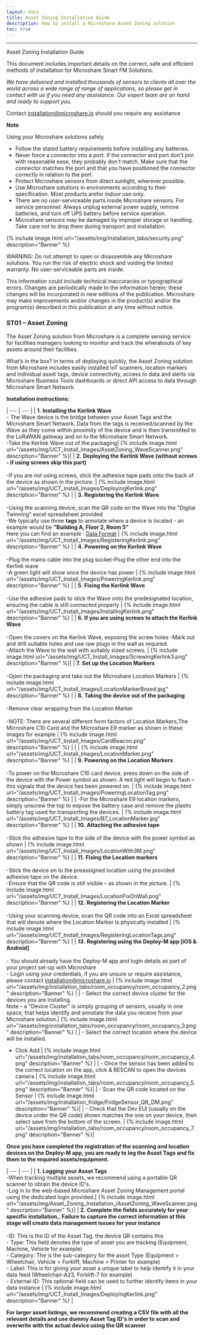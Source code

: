 ```yaml
---
layout: docs
title: Asset Zoning Installation Guide
description: How to install a Microshare Asset Zoning solution
toc: true
---
```


---------------------------------------

Asset Zoning Installation Guide

This document includes important details on the correct, safe and efficient methods of installation for Microshare Smart FM Solutions.

_We have delivered and installed thousands of sensors to clients all over the world across a wide range of range of applications, so please get in contact with us if you need any assistance. Our expert team are on hand and ready to support you._

Contact [installation@microshare.io](mailto:installation@microshare.io) should you require any assistance

**Note**

Using your Microshare solutions safely

- Follow the stated battery requirements before installing any batteries. 
- Never force a connector into a port. If the connector and port don't join with reasonable ease, they probably don&#39;t match. Make sure that the connector matches the port and that you have positioned the connector correctly in relation to the port.
- Protect Microshare sensors from direct sunlight, wherever possible.
- Use Microshare solutions in environments according to their specification. Most products arefor indoor use only. 
- There are no user-serviceable parts inside Microshare sensors. For service personnel: Always unplug external power supply, remove batteries, and turn off UPS battery before service operation. 
- Microshare sensors may be damaged by improper storage or handling. Take care not to drop them during transport and installation.

{% include image.html url="/assets/img/installation_tabs/security.png" description="Banner" %}

WARNING: Do not attempt to open or disassemble any Microshare solutions. You run the risk of electric shock and voiding the limited warranty. No user-serviceable parts are inside.

This information could include technical inaccuracies or typographical errors. Changes are periodically made to the information herein; these changes will be incorporated in new editions of the publication. Microshare may make improvements and/or changes in the product(s) and/or the program(s) described in this publication at any time without notice.

### ST01 – Asset Zoning

The Asset Zoning solution from Microshare is a complete sensing service for facilities managers looking to monitor and track the wherabouts of key assets around their facilities. 

What’s in the box? In terms of deploying quickly, the Asset Zoning solution from Microshare includes easily installed IoT scanners, location markers and individual asset tags, device connectivity, access to data and alerts via Microshare Business Tools dashboards or direct API access to data through Microshare Smart Network.

**Installation instructions:**

| --- | --- |
| **1.** **Installing the Kerlink Wave** <br>- The Wave device is the bridge between your Asset Tags and the Microshare Smart Network. Data from the tags is received/scanned by the Wave as they come within proximity of the device and is then transmitted to the LoRaWAN gateway and on to the Microshare Smart Network.<br>-Take the Kerlink Wave out of the packaging| {% include image.html url="/assets/img/UCT_Install_Images/AssetZoning_WaveScanner.png" description="Banner" %}|
| **2.** **Deploying the Kerlink Wave (without screws - if using screws skip this part)** <br><br>-If you are not using screws, stick the adhesive tape pads onto the back of the device as shown in the picture. | {% include image.html url="/assets/img/UCT_Install_Images/DeployingKerlink.png" description="Banner" %}  |
| **3.** **Registering the Kerlink Wave** <br><br>-Using the scanning device, scan the QR code on the Wave into the &quot;Digital Twinning&quot; excel spreadsheet provided<br>-We typically use three **tags** to annotate where a device is located - an example would be **&quot;Building A, Floor 2, Room 5&quot;** <br> Here you can find an example : [Data Format](/docs/2/technical/data-format/microshare-standards/#d-metaiot) | {% include image.html url="/assets/img/UCT_Install_Images/RegisteringKerlink.png" description="Banner" %}  |
| **4.** **Powering on the Kerlink Wave** <br><br> -Plug the mains cable into the plug socket-Plug the other end into the Kerlink wave <br>-A green light will show once the device has power | {% include image.html url="/assets/img/UCT_Install_Images/PoweringKerlink.png" description="Banner" %}  |
| **5.** **Fixing the Kerlink Wave** <br><br>-Use the adhesive pads to stick the Wave onto the predesignated location, ensuring the cable is still connected properly | {% include image.html url="/assets/img/UCT_Install_Images/InstallingKerlink.png" description="Banner" %}  |
| **6.** **If you are using screws to attach the Kerlink Wave** <br><br> -Open the covers on the Kerlink Wave, exposing the screw holes -Mark out and drill suitable holes and use raw plugs in the wall as required.<br>-Attach the Wave to the wall with suitably sized screws. | {% include image.html url="/assets/img/UCT_Install_Images/ScrewingKerlink3.png" description="Banner" %}|
| **7.** **Set up the Location Markers** <br><br>-Open the packaging and take out the Microshare Location Markers | {% include image.html url="/assets/img/UCT_Install_Images/LocationMarkerBoxed.jpg" description="Banner" %} |
| **8.** **Taking the device out of the packaging** <br><br>-Remove clear wrapping from the Location Marker<br><br>-NOTE: There are several different form factors of Location Markers,The Microshare C10 Card and the Microshare E9 marker as shown in these images for example | {% include image.html url="/assets/img/UCT_Install_Images/CardBeacon.png" description="Banner" %} |
| | {% include image.html url="/assets/img/UCT_Install_Images/LocationMarker.png" description="Banner" %} |
| **9.** **Powering on the Location Markers** <br><br>-To power on the Microshare C10 card device, press down on the side of the device with the Power symbol as shown. A red light will begin to flash – this signals that the device has been powered on. | {% include image.html url="/assets/img/UCT_Install_Images/PoweringLocationTag.png" description="Banner" %} |
| -For the Microshare E9 location markers, simply unscrew the top to expose the battery case and remove the plastic battery tag used for transporting the devices. | {% include image.html url="/assets/img/UCT_Install_Images/B7_LocationMarker.jpg" description="Banner" %} |
| **10.** **Attaching the adhesive tape** <br><br>-Stick the adhesive tape to the side of the device with the power symbol as shown | {% include image.html url="/assets/img/UCT_Install_Images/LocationWith3M.png" description="Banner" %} |
| **11.** **Fixing the Location markers** <br><br>-Stick the device on to the preassigned location using the provided adhesive tape on the device.<br>-Ensure that the QR code is still visible – as shown in the picture. | {% include image.html url="/assets/img/UCT_Install_Images/LocationFixOnWall.png" description="Banner" %} |
| **12.** **Registering the Location Marker** <br><br>-Using your scanning device, scan the QR code into an Excel spreadsheet that will denote where the Location Marker is physically installed | {% include image.html url="/assets/img/UCT_Install_Images/RegisteringLocationTags.png" description="Banner" %} |
| **13.** **Registering using the Deploy-M app [iOS & Android]** <br><br>- You should already have the Deploy-M app and login details as part of your project set-up with Microshare<br>- Login using your credentials, if you are unsure or require assistance, please contact [installation@microshare.io](mailto:installation@microshare.io) | {% include image.html url="/assets/img/installation_tabs/room_occupancy/room_occupancy_2.png" description="Banner" %} |
| - Select the correct device cluster for the devices you are installing. <br> Note – a "Device Cluster" is simply grouping of sensors, usually in one space, that helps identify and annotate the data you receive from your Microshare solution.| {% include image.html url="/assets/img/installation_tabs/room_occupancy/room_occupancy_3.png" description="Banner" %}  |
| - Select the correct location where the device will be installed.<br>
- Click Add | {% include image.html url="/assets/img/installation_tabs/room_occupancy/room_occupancy_4.png" description="Banner" %}  |
| - Once the sensor has been added to the correct location on the app, click & RESCAN to open the devices camera | {% include image.html url="/assets/img/installation_tabs/room_occupancy/room_occupancy_5.png" description="Banner" %}|
| - Scan the QR code located on the Sensor | {% include image.html url="/assets/img/installation_fridge/FridgeSensor_QR_DM.png" description="Banner" %}|
| - Check that the Dev EUI [usually on the device under the QR code] shown matches the one on your device, then select save from the bottom of the screen. | {% include image.html url="/assets/img/installation_tabs/room_occupancy/room_occupancy_7.png" description="Banner" %}|

**Once you have completed the registration of the scanning and location devices on the Deploy-M app, you are ready to log the Asset Tags and fix them to the required assets/equipment.**

| --- | --- |
| **1.** **Logging your Asset Tags** <br>-When tracking multiple assets, we recommend using a portable QR scanner to obtain the device ID's.<br>-Log in to the web-based Microshare Asset Zoning Management portal using the dedicated login provided.| {% include image.html url="/assets/img/Asset_Zoning_Installation_/AssetZoning_WaveScanner.png" description="Banner" %}|
| **2.** **Complete the fields accurately for your specific installation,. Failure to capture the correct information at this stage will create data management issues for your instance** <br><br>-ID: This is the ID of the Asset Tag, the device QR contains this<br>- Type: This field denotes the type of asset you are tracking (Equipment, Machine, Vehicle for example)<br>- Category: The is the sub-category for the asset Type (Equipment > Wheelchair, Vehicle > Forklift, Machine > Printer for example)<br>- Label: This is for giving your asset a unique label to help identify it in your data feed (Wheelchair-A23, Forklift-7 for example)<br>- External-ID: This optional field can be used to further identify items in your data instance | {% include image.html url="/assets/img/UCT_Install_Images/DeployingKerlink.png" description="Banner" %}  |


**For larger asset listings, we recommend creating a CSV file with all the relevant details and use dummy Asset Tag ID's in order to scan and overwrite with the actual device using the QR scanner**

<style>
    tr td:first-child {
        width:60%;
		vertical-align:top;
    }

    tr td:nth-child(2) {
        width:40%;
    }
</style>
